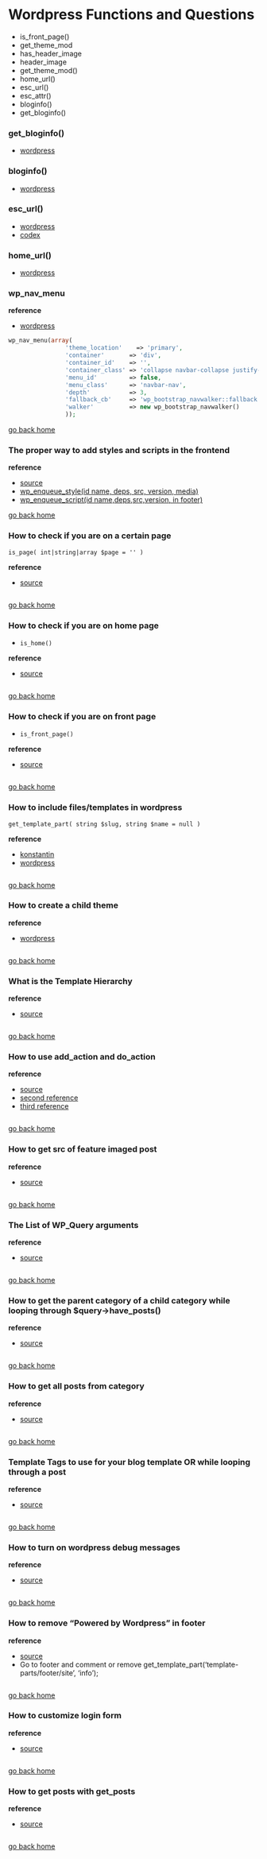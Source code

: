 # Wordpress Functions and Questions

[home]:#wordpress-functions-and-questions

- is_front_page()
- get_theme_mod
- has_header_image 
- header_image
- get_theme_mod()
- home_url()
- esc_url()
- esc_attr()
- bloginfo()
- get_bloginfo()

### get_bloginfo()
- [wordpress](https://developer.wordpress.org/reference/functions/get_bloginfo/)


### bloginfo()
- [wordpress](https://developer.wordpress.org/reference/functions/bloginfo/)

### esc_url()
- [wordpress](https://developer.wordpress.org/reference/functions/esc_url/)
- [codex](https://codex.wordpress.org/Function_Reference/esc_url)

### home_url()
- [wordpress](https://developer.wordpress.org/reference/functions/home_url/)

### wp_nav_menu

**reference**
- [wordpress](https://developer.wordpress.org/reference/functions/wp_nav_menu/)

```php
wp_nav_menu(array(
                'theme_location'    => 'primary',
                'container'       => 'div',
                'container_id'    => '',
                'container_class' => 'collapse navbar-collapse justify-content-end',
                'menu_id'         => false,
                'menu_class'      => 'navbar-nav',
                'depth'           => 3,
                'fallback_cb'     => 'wp_bootstrap_navwalker::fallback',
                'walker'          => new wp_bootstrap_navwalker()
                ));
```

[go back home][home]

### The proper way to add styles and scripts in the frontend

**reference**
- [source](https://codex.wordpress.org/Plugin_API/Action_Reference/wp_enqueue_scripts)
- [wp_enqueue_style(id name, deps, src, version, media)](https://developer.wordpress.org/reference/functions/wp_enqueue_style/)
- [wp_enqueue_script(id name,deps,src,version, in footer)](https://developer.wordpress.org/reference/functions/wp_enqueue_script/)

[go back home][home]

### How to check if you are on a certain page

`is_page( int|string|array $page = '' )`

**reference**
- [source](https://developer.wordpress.org/reference/functions/is_page/)

```php


```

[go back home][home]

### How to check if you are on  home page

- `is_home()`

**reference**
- [source](https://developer.wordpress.org/reference/functions/is_home/)


```php


```

[go back home][home]

### How to check if you are on front page

- `is_front_page()` 

**reference**
- [source](https://codex.wordpress.org/Function_Reference/is_front_page)


```php


```

[go back home][home]

### How to include files/templates in wordpress

`get_template_part( string $slug, string $name = null )`

**reference**
- [konstantin](https://konstantin.blog/2013/get_template_part/)
- [wordpress](https://developer.wordpress.org/reference/functions/get_template_part/)

```php


```

[go back home][home]

### How to create a child theme


**reference**
- [wordpress](https://codex.wordpress.org/Child_Themes)

```php


```

[go back home][home]

### What is the Template Hierarchy

**reference**
- [source](https://developer.wordpress.org/themes/basics/template-hierarchy/)

```php


```

[go back home][home]

### How to use add_action and do_action

**reference**
- [source](https://developer.wordpress.org/reference/functions/add_action/)
- [second reference](http://frumph.net/2010/06/14/understanding-do_action-and-add_action/)
- [third reference](http://wordpress.stackexchange.com/questions/99952/best-practice-way-to-implement-custom-sections-into-a-wordpress-theme/99958#99958)

```php


```

[go back home][home]

### How to get src of  feature imaged post

**reference**
- [source](https://codex.wordpress.org/Function_Reference/the_post_thumbnail_url)

```php


```

[go back home][home]

### The List of WP_Query arguments

**reference**
- [source](http://www.billerickson.net/code/wp_query-arguments/)

```php


```

[go back home][home]

### How to get the parent category of a child category while looping through $query->have_posts()

**reference**
- [source](http://www.wpbeginner.com/wp-themes/how-to-display-only-parent-category-in-your-wordpress-post-loop/)

```php


```

[go back home][home]

### How to get all posts from category

**reference**
- [source](http://wordpress.stackexchange.com/questions/4201/how-to-query-posts-by-category-and-tag)

```php


```

[go back home][home]

### Template Tags to use for your blog template OR while looping through a post

**reference**
- [source](https://codex.wordpress.org/Template_Tags)


```php


```

[go back home][home]

### How to turn on wordpress debug messages

**reference**
- [source](https://codex.wordpress.org/Debugging_in_WordPress)


```php


```

[go back home][home]

### How to remove “Powered by Wordpress” in footer

**reference**
- [source](http://www.wpbeginner.com/wp-themes/how-to-remove-the-powered-by-wordpress-footer-links/)
- Go to footer and comment or remove get_template_part(‘template-parts/footer/site’, ‘info’);


```php


```

[go back home][home]

### How to customize login form

**reference**
- [source](https://codex.wordpress.org/Customizing_the_Login_Form)


```php


```

[go back home][home]

### How to get posts with get_posts

**reference**
- [source](https://codex.wordpress.org/Template_Tags/get_posts)


```php


```

[go back home][home]
